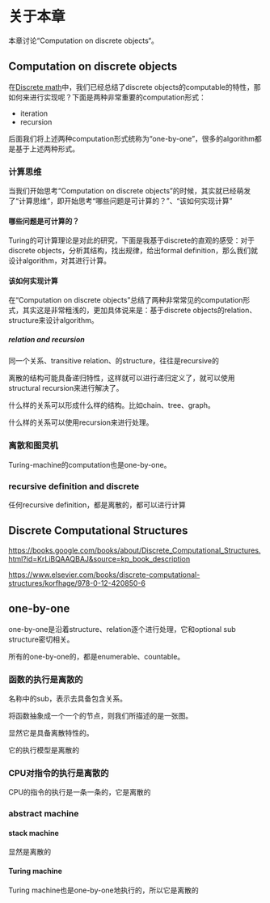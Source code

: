 # 关于本章

本章讨论“Computation on discrete objects“。

## Computation on discrete objects

在[Discrete math](./What-is-discrete-math/Discrete-math.md)中，我们已经总结了discrete objects的computable的特性，那如何来进行实现呢？下面是两种非常重要的computation形式：

- iteration
- recursion

后面我们将上述两种computation形式统称为“one-by-one”，很多的algorithm都是基于上述两种形式。

### 计算思维

当我们开始思考“Computation on discrete objects”的时候，其实就已经萌发了“计算思维”，即开始思考“哪些问题是可计算的？”、“该如何实现计算”

#### 哪些问题是可计算的？

Turing的可计算理论是对此的研究，下面是我基于discrete的直观的感受：对于discrete objects，分析其结构，找出规律，给出formal definition，那么我们就设计algorithm，对其进行计算。

#### 该如何实现计算

在“Computation on discrete objects”总结了两种非常常见的computation形式，其实这是非常粗浅的，更加具体说来是：基于discrete objects的relation、structure来设计algorithm。



##### relation and recursion

同一个关系、transitive relation、的structure，往往是recursive的

离散的结构可能具备递归特性，这样就可以进行递归定义了，就可以使用structural recursion来进行解决了。



什么样的关系可以形成什么样的结构。比如chain、tree、graph。

什么样的关系可以使用recursion来进行处理。







### 离散和图灵机

Turing-machine的computation也是one-by-one。



### recursive definition and discrete

任何recursive definition，都是离散的，都可以进行计算





## Discrete Computational Structures

https://books.google.com/books/about/Discrete_Computational_Structures.html?id=KrLiBQAAQBAJ&source=kp_book_description

https://www.elsevier.com/books/discrete-computational-structures/korfhage/978-0-12-420850-6



## one-by-one

one-by-one是沿着structure、relation逐个进行处理，它和optional sub structure密切相关。

所有的one-by-one的，都是enumerable、countable。

### 函数的执行是离散的

名称中的sub，表示去具备包含关系。

将函数抽象成一个一个的节点，则我们所描述的是一张图。

显然它是具备离散特性的。

它的执行模型是离散的

### CPU对指令的执行是离散的

CPU的指令的执行是一条一条的，它是离散的

### abstract machine

#### stack machine

显然是离散的

#### Turing machine

Turing machine也是one-by-one地执行的，所以它是离散的

